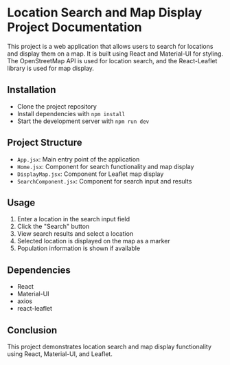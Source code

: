 # Location Search and Map Display Project Documentation

This project is a web application that allows users to search for locations and display them on a map. It is built using React and Material-UI for styling. The OpenStreetMap API is used for location search, and the React-Leaflet library is used for map display.

## Installation

- Clone the project repository
- Install dependencies with `npm install`
- Start the development server with `npm run dev`

## Project Structure

- `App.jsx`: Main entry point of the application
- `Home.jsx`: Component for search functionality and map display
- `DisplayMap.jsx`: Component for Leaflet map display
- `SearchComponent.jsx`: Component for search input and results

## Usage

1. Enter a location in the search input field
2. Click the "Search" button
3. View search results and select a location
4. Selected location is displayed on the map as a marker
5. Population information is shown if available

## Dependencies

- React
- Material-UI
- axios
- react-leaflet

## Conclusion

This project demonstrates location search and map display functionality using React, Material-UI, and Leaflet.
